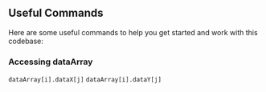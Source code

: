 ## Useful Commands

Here are some useful commands to help you get started and work with this codebase:

### Accessing dataArray

`dataArray[i].dataX[j]`
`dataArray[i].dataY[j]`
